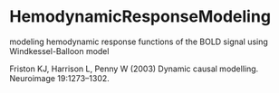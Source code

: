 # HemodynamicResponseModeling
modeling hemodynamic response functions of the BOLD signal using Windkessel-Balloon model

Friston KJ, Harrison L, Penny W (2003) Dynamic causal modelling. Neuroimage 19:1273–1302.
